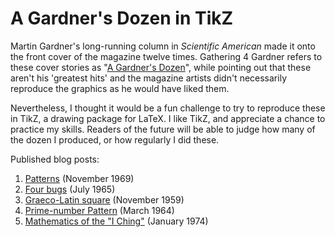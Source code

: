 # A Gardner's Dozen in TikZ

Martin Gardner's long-running column in *Scientific American* made it onto the front cover of the magazine twelve times. Gathering 4 Gardner refers to these cover stories as "[A Gardner's Dozen](https://martin-gardner.org/SciAm12.html)", while pointing out that these aren't his 'greatest hits' and the magazine artists didn't necessarily reproduce the graphics as he would have liked them. 

Nevertheless, I thought it would be a fun challenge to try to reproduce these in TikZ, a drawing package for LaTeX. I like TikZ, and appreciate a chance to practice my skills. Readers of the future will be able to judge how many of the dozen I produced, or how regularly I did these. 

Published blog posts:

1. [Patterns](https://aperiodical.com/2023/08/1-patterns/) (November 1969)
2. [Four bugs](https://aperiodical.com/2023/10/2-four-bugs/) (July 1965)
3. [Graeco-Latin square](https://aperiodical.com/2024/04/3-graeco-latin-square/) (November 1959)
4. [Prime-number Pattern](https://aperiodical.com/2024/06/4-prime-number-pattern/) (March 1964)
5. [Mathematics of the "I Ching"](https://aperiodical.com/2025/03/5-mathematics-of-the-i-ching/) (January 1974)
